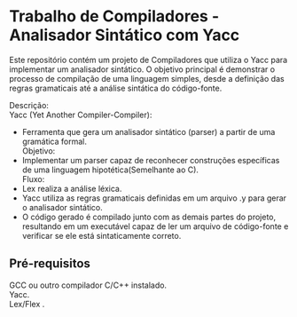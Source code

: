 # Trabalho de Compiladores - Analisador Sintático com Yacc
Este repositório contém um projeto de Compiladores que utiliza o Yacc para implementar um analisador sintático. O objetivo principal é demonstrar o processo de compilação de uma linguagem simples, desde a definição das regras gramaticais até a análise sintática do código-fonte.<br/>

Descrição:<br/>
Yacc (Yet Another Compiler-Compiler): 
- Ferramenta que gera um analisador sintático (parser) a partir de uma gramática formal.<br/>
Objetivo:<br/>
- Implementar um parser capaz de reconhecer construções específicas de uma linguagem hipotética(Semelhante ao C).<br/>
Fluxo:<br/>
- Lex realiza a análise léxica.<br/>
- Yacc utiliza as regras gramaticais definidas em um arquivo .y para gerar o analisador sintático.<br/>
- O código gerado é compilado junto com as demais partes do projeto, resultando em um executável capaz de ler um arquivo de código-fonte e verificar se ele está sintaticamente correto.<br/>
## Pré-requisitos
GCC ou outro compilador C/C++ instalado.<br/>
Yacc.<br/>
Lex/Flex .<br/>

